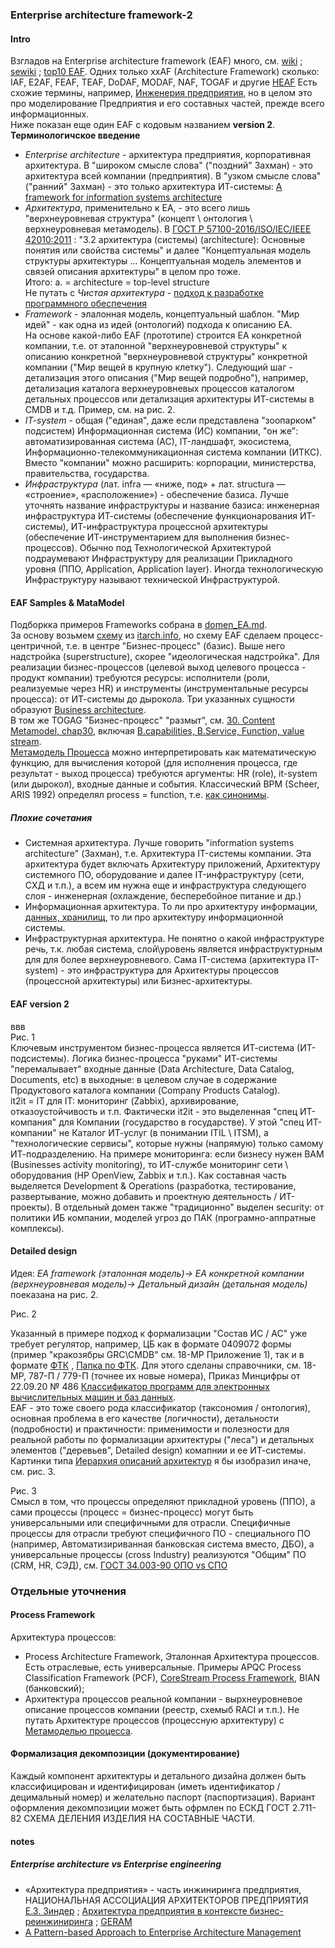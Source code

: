 ### Enterprise architecture framework-2
#### Intro
Взгладов на Enterprise architecture framework (EAF) много, см. [wiki](https://en.wikipedia.org/wiki/Enterprise_architecture_framework) ; [sewiki](http://sewiki.ru/%D0%9A%D0%B0%D1%82%D0%B5%D0%B3%D0%BE%D1%80%D0%B8%D1%8F:%D0%90%D1%80%D1%85%D0%B8%D1%82%D0%B5%D0%BA%D1%82%D1%83%D1%80%D0%BD%D1%8B%D0%B5_%D0%BF%D0%BE%D0%B4%D1%85%D0%BE%D0%B4%D1%8B) ; [top10 EAF](https://terrafirma.com.au/architecture/top-10-enterprise-architecture-frameworks/). Одних только xxAF (Architecture Framework) сколько: IAF, E2AF, FEAF, TEAF, DoDAF, MODAF, NAF, TOGAF и другие [HEAF](https://scialert.net/fulltext/?doi=tasr.2016.33.43) 
Есть схожие термины, например, [Инженерия предприятия](http://sewiki.ru/%D0%98%D0%BD%D0%B6%D0%B5%D0%BD%D0%B5%D1%80%D0%B8%D1%8F_%D0%BF%D1%80%D0%B5%D0%B4%D0%BF%D1%80%D0%B8%D1%8F%D1%82%D0%B8%D1%8F), но в целом это про моделирование Предприятия и его составных частей, прежде всего информационных.    
Ниже показан еще один EAF с кодовым названием **version 2**.  
**Терминологичское введение**  
- *Enterprise architecture* - архитектура предприятия, корпоративная архитектура. В "широком смысле слова" ("поздний" Захман) - это архитектура всей компании (предприятия).  В "узком смысле слова" ("ранний" Захман) - это только архитектура ИТ-системы: [A framework for information systems architecture](https://studfile.net/preview/5762248/page:4/)  
- *Архитектура*, применительно к EA, - это всего лишь "верхнеуровневая структура" (концепт \ онтология \ верхнеуровневая метамодель). В [ГОСТ Р 57100-2016/ISO/IEC/IEEE 42010:2011](https://npalib.ru/2016/09/22/gost-r-57100-2016-iso-iec-ieee-42010-2011-id272523/p6/) : "3.2 архитектура (системы) (architecture):  Основные понятия или свойства системы" и далее "Концептуальная модель структуры архитектуры ... Концептуальная модель элементов и связей описания архитектуры" в целом про тоже.  
Итого: a. = architecture = top-level structure   
Не путать с *Чистая архитектура* - [подход к разработке программного обеспечения](https://habr.com/ru/articles/905148/)  
- *Framework* - элалонная модель, концептуальный шаблон. "Мир идей" - как одна из идей (онтологий) подхода к описанию EA.  
На основе какой-либо EAF (прототипе) строится EA конкретной компании, т.е. от  эталонной "верхнеуровневой структуры" к описанию конкретной "верхнеуровневой структуры" конкретной компании ("Мир вещей в крупную клетку"). Следующий шаг - детализация этого описания ("Мир вещей подробно"), например, детализация каталога верхнеуровневых процессов каталогом детальных процессов или детализация архитектуры ИТ-системы в CMDB и т.д. Пример, см. на рис. 2.   
- *IT-system* - общая ("единая", даже если представлена "зоопарком" подсистем) Информационная система (ИС) компании, "он же": автоматизированная система (АС), IT-ландшафт, экосистема, Информационно-телекоммуникационная система компании (ИТКС). Вместо "компании" можно расширить: корпорации, министерства, правительства, государства.  
- *Инфраструктура* (лат. infra — «ниже, под» + лат. structura — «строение», «расположение») - обеспечение базиса. Лучше уточнять название инфраструктуры и название базиса: инженерная инфраструктура ИТ-системы (обеспечение функционарования ИТ-системы), ИТ-инфраструктура процессной архитектуры (обеспечение ИТ-инструментарием для выполнения бизнес-процессов). Обычно под Технологической Архитектурой подраумевают Инфраструктуру для реализации Прикладного уровня (ППО, Application, Application layer). Иногда технологическую Инфраструктуру называют технической Инфраструктурой.  

#### EAF Samples & MataModel
Подборкка примеров Frameworks собрана в [domen_EA.md](https://github.com/bpmbpm/doc/blob/main/EA/GOST/domen_EA.md).   
За основу возьмем [схему](https://blogger.googleusercontent.com/img/b/R29vZ2xl/AVvXsEg86WC93GrNXJZR4NOaxTb-v_CcKggw2MKtjGfRh-Rr1i7qt-ynMXoC6pzyrC_4i9eMErAMPYf3juoz86pfF5O3dJkIGiCYNr51dIvDzSXaHsEXJYMcnvldmu_dwR4eyGKMsU5LAq-p9DYF/s16000/architecturetypes+%25281%2529.png) из [itarch.info](https://www.itarch.info/2020/05/what-is-it-architecture-and-different.html), но схему EAF сделаем процесс-центричной, т.е. в центре "Бизнес-процесс" (базис). Выше него надстройка (superstructure), скорее "идеологическая надстройка". Для реализации бизнес-процессов (целевой выход целевого процесса - продукт компании) требуются ресурсы: исполнители (роли, реализуемые через HR) и инструменты (инструментальные ресурсы процесса): от ИТ-системы до дырокола. Три указанных сущности образуют 
[Business architecture](https://github.com/bpmbpm/doc/tree/main/EA/BizArch).  
В том же TOGAG "Бизнес-процесс" "размыт", см. [30. Content Metamodel, chap30](https://pubs.opengroup.org/architecture/togaf9-doc/arch/chap30.html), включая [B.capabilities, B.Service, Function, value stream](https://pubs.opengroup.org/architecture/togaf9-doc/arch/Figures/34_contentfwk6.png).  
[Метамодель Процесса](https://github.com/bpmbpm/doc/blob/main/METAMODEL/PROCESS/process.md) можно интерпретировать как математическую функцию, для вычисления которой (для исполнения процесса, где результат - выход процесса) требуются аргументы: HR (role), it-system (или дырокол), входные данные и события. Классический BPM (Scheer, ARIS 1992) определял process = function, т.е. [как синонимы](https://habr.com/ru/articles/763910/). 

##### Плохие сочетания
- Системная архитектура. Лучше говорить "information systems architecture" (Захман), т.е. Архитектура IT-системы компании. Эта архитектура будет включать Архитектуру приложений, Архитектуру системного ПО, оборудование и далее IT-инфраструктуру (сети, СХД и т.п.), а всем им нужна еще и инфраструктура следующего слоя - инженерная (охлаждение, бесперебойное питание и др.) 
- Информационная архитектура. То ли про архитектуру информации, [данных, хранилищ](https://habr.com/ru/companies/otus/articles/911874/), то ли про архитектуру информационной системы. 
- Инфраструктурная архитектура. Не понятно о какой инфраструктуре речь, т.к. любая система, слой\уровень является инфраструктурным для для более верхнеуровневого. Сама IT-система (архитектура IT-system) - это инфраструктура для Архитектуры процессов (процессной архитектуры) или Бизнес-архитектуры.  

#### EAF version 2
ввв  
Рис. 1  
Ключевым инструментом бизнес-процесса является ИТ-система (ИТ-подсистемы). Логика бизнес-процесса "руками" ИТ-системы "перемалывает" входные данные (Data Architecture, Data Catalog, Documents, etc) в выходные: в целевом случае в содержание Продуктового каталога компании (Company Products Catalog).  
it2it = IT для IT: мониторинг (Zabbix), архивирование, отказоустойчивость и т.п. Фактически it2it - это выделенная "спец ИТ-компания" для Компании (государство в государстве). У этой "спец ИТ-компании" не Каталог ИТ-услуг (в понимании ITIL \ ITSM), а  "технологические сервисы", которые нужны (напрямую) только самому ИТ-подразделению. На примере мониторинга: если бизнесу нужен BAM (Businesses activity monitoring), то ИТ-службе мониторинг сети \ оборудования (HP OpenView, Zabbix и т.п.). Как составная часть выделяется Development & Operations (разработка, тестирование, развертывание, можно добавить и проектную деятельность / ИТ-проекты).
В отдельный домен также "традиционно" выделен security: от политики ИБ компании, моделей угроз до ПАК (програмно-аппратные комплексы).
#### Detailed design
Идея: *EA framework (эталонная модель)-> EA конкретной компании (верхнеуровневая модель)-> Детальный дизайн (детальная модель)* поеказана на рис. 2.

Рис. 2  

Указанный в примере подход к формализации "Состав ИС / АС" уже требует регулятор, например, ЦБ как в формате 0409072 формы (пример "кракозябры GRC\CMDB" см. 18-МР Приложение 1), так и в формате [ФТК](https://naufor.ru/download/conference/online_10122024/pres/6.pdf#page=8) , [Папка по ФТК](https://github.com/bpmbpm/doc/tree/main/EA/GOST/FTK). Для этого сделаны справочники, см. 18-МР, 787-П / 779-П (точнее их новые номера), Приказ Минцифры  от 22.09.20 № 486 [Классификатор программ для электронных вычислительных машин и баз данных](https://adm.digital.gov.ru/app/uploads/2023/09/prikaz-%E2%84%96-486.pdf).  
EAF - это тоже своего рода классификатор (таксономия / онтология), основная проблема в его качестве (логичности), детальности (подробности) и практичности: применимости и полезности для реальной работы по формализации архитектуры ("леса") и детальных элементов ("деревьев", Detailed design) комапнии и ее ИТ-системы. Картинки типа [Иерархия описаний архитектур](https://intuit.ru/studies/mini_mba/944/courses/152/lecture/4236?page=8) я бы изобразил иначе, см. рис. 3.

Рис. 3  
Смысл в том, что процессы определяют прикладной уровень (ППО), а сами процессы (процесс = бизнес-процесс) могут быть универсальными или специфичными для отрасли. Специфичные процессы для отрасли требуют специфичного ПО - специального ПО (например, Автоматизириванная банковская система вместо, ДБО), а универсальные процессы (сross Industry) реализуются "Общим" ПО (CRM, HR, СЭД), см. [ГОСТ 34.003-90 ОПО vs СПО](https://dokipedia.ru/paragraph/5150744/49)  

### Отдельные уточнения
#### Process Framework
Архитектура процессов:
- Process Architecture Framework, Эталонная Архитектура процессов. Есть отраслевые, есть универсальные. Примеры APQC Process Classification Framework (PCF), [CoreStream Process Framework](https://vc.ru/id1412386/1951507-klyuchevye-processy-organizatsii-s-corestream-i-apqc), BIAN (банковский);
- Архитектура процессов реальной компании - вырхнеуровневое описание процессов компании (реестр, схемыб RACI и т.п.). 
Не путать Архитектурe процессов (процессную архитектуру) с [Метамоделью процесса](https://github.com/bpmbpm/doc/blob/main/METAMODEL/PROCESS/process.md).
#### Формализация декомпозиции (документирование)
Каждый компонент архитектуры и детального дизайна должен быть классифицирован и идентифицирован (иметь идентификатор / децимальный номер) и желательно паспорт (паспортизация). Вариант оформления декомпозиции может быть офрмлен по ЕСКД ГОСТ 2.711-82 СХЕМА ДЕЛЕНИЯ ИЗДЕЛИЯ НА СОСТАВНЫЕ ЧАСТИ.   

#### notes
##### Enterprise architecture vs Enterprise engineering
- «Архитектура предприятия» - часть инжиниринга предприятия, НАЦИОНАЛЬНАЯ АССОЦИАЦИЯ АРХИТЕКТОРОВ ПРЕДПРИЯТИЯ [Е.З. Зиндер](https://enterprisearchitect.ru/data/documents/ZINDER-Rasshiryayushchayasya-Paradigma-Inzhiniringa-Predpriyatiya.pdf) ; [Архитектура предприятия в контексте бизнес-реинжиниринга](https://www.iemag.ru/analitics/detail.php?ID=18024) ; [GERAM](http://sewiki.ru/GERAM)
- [A Pattern-based Approach to Enterprise Architecture Management](https://mediatum.ub.tum.de/doc/808722/808722.pdf)

